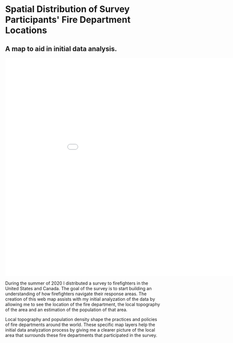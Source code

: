 # Spatial Distribution of Survey Participants' Fire Department Locations

## A map to aid in initial data analysis. 

<iframe src="firedepts_proj/index.html" width="1000" height="700" frameborder="0"></iframe>

During the summer of 2020 I distributed a survey to firefighters in the United States and Canada. The goal of the survey is to start building an understanding of how firefighters navigate their response areas. The creation of this web map assists with my initial analyzation of the data by allowing me to see the location of the fire department, the local topography of the area and an estimation of the population of that area. 

Local topography and population density shape the practices and policies of fire departments around the world. These specific map layers help the initial data analyzation process by giving me a clearer picture of the local area that surrounds these fire departments that participated in the survey. 